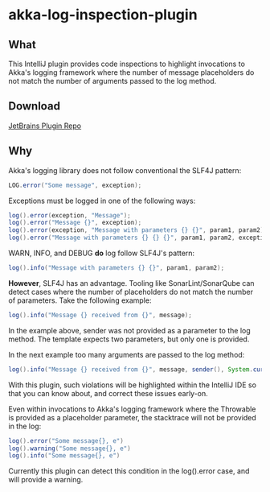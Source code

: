 # akka-log-inspection-plugin

## What
This IntelliJ plugin provides code inspections to highlight invocations to Akka's logging framework where the number of message placeholders do not match the number of arguments passed to the log method.

## Download
[JetBrains Plugin Repo](https://plugins.jetbrains.com/plugin/13266-akka-log-inspections/)

## Why
Akka's logging library does not follow conventional the SLF4J pattern:
```java
LOG.error("Some message", exception);
```

Exceptions must be logged in one of the following ways:
```java
log().error(exception, "Message");
log().error("Message {}", exception);
log().error(exception, "Message with parameters {} {}", param1, param2);
log().error("Message with parameters {} {} {}", param1, param2, exception);
```
WARN, INFO, and DEBUG **do** log follow SLF4J's pattern:
```java
log().info("Message with parameters {} {}", param1, param2);
```

**However**, SLF4J has an advantage. Tooling like SonarLint/SonarQube can detect cases where the number of placeholders do not match the number of parameters. Take the following example:
```java
log().info("Message {} received from {}", message);
```

In the example above, sender was not provided as a parameter to the log method. The template expects two parameters, but only one is provided.

In the next example too many arguments are passed to the log method:
```java
log().info("Message {} received from {}", message, sender(), System.currentTimeMillis());
```
With this plugin, such violations will be highlighted within the IntelliJ IDE so that you can know about, and correct these issues early-on.

Even within invocations to Akka's logging framework where the Throwable is provided as a placeholder parameter, the stacktrace will not be provided in the log:
```java
log().error("Some message{}, e")
log().warning("Some message{}, e")
log().info("Some message{}, e")
```
Currently this plugin can detect this condition in the log().error case, and will provide a warning.
